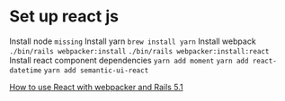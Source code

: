 # Set up react js

Install node
``` missing ```
Install yarn
```brew install yarn```
Install webpack
```./bin/rails webpacker:install```
```./bin/rails webpacker:install:react```
Install react component dependencies
```yarn add moment```
```yarn add react-datetime```
```yarn add semantic-ui-react```

[How to use React with webpacker and Rails 5.1](https://medium.com/react-on-rails/free-tutorial-how-to-use-react-with-webpacker-and-rails-5-1-92af8e8d9d63)

